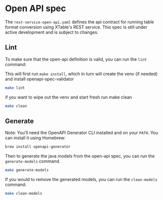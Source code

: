 <!--
  - Licensed to the Apache Software Foundation (ASF) under one
  - or more contributor license agreements.  See the NOTICE file
  - distributed with this work for additional information
  - regarding copyright ownership.  The ASF licenses this file
  - to you under the Apache License, Version 2.0 (the
  - "License"); you may not use this file except in compliance
  - with the License.  You may obtain a copy of the License at
  -
  -   http://www.apache.org/licenses/LICENSE-2.0
  -
  - Unless required by applicable law or agreed to in writing,
  - software distributed under the License is distributed on an
  - "AS IS" BASIS, WITHOUT WARRANTIES OR CONDITIONS OF ANY
  - KIND, either express or implied.  See the License for the
  - specific language governing permissions and limitations
  - under the License.
  -->

# Open API spec

The `rest-service-open-api.yaml` defines the api contract for running table format conversion using XTable's REST service.
This spec is still under active development and is subject to changes.

## Lint

To make sure that the open-api definition is valid, you can run the `lint` command:

This will first run `make install`, which in turn will create the venv (if needed) and install openapi-spec-validator
```sh
make lint
```

if you want to wipe out the venv and start fresh run make clean
```sh
make clean
```

## Generate 

Note: You’ll need the OpenAPI Generator CLI installed and on your `PATH`. You can install it using Homebrew:
```sh
brew install openapi-generator
```
Then to generate the java models from the open-api spec, you can run the `generate-models` command.

```sh
make generate-models
```
If you would to remove the generated models, you can run the `clean-models` command:
```sh
make clean-models
```